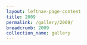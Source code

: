 ```yaml
---
layout: leftnav-page-content
title: 2009
permalink: /gallery/2009/
breadcrumb: 2009
collection_name: gallery
---
```

